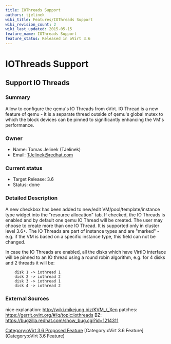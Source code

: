```yaml
---
title: IOThreads Support
authors: tjelinek
wiki_title: Features/IOThreads Support
wiki_revision_count: 2
wiki_last_updated: 2015-05-15
feature_name: IOThreads Support
feature_status: Released in oVirt 3.6
---
```


# IOThreads Support

## Support IO Threads

### Summary

Allow to configure the qemu's IO Threads from oVirt. IO Thread is a new feature of qemu - it is a separate thread outside of qemu's global mutex to which the block devices can be pinned to significantly enhancing the VM's performance.

### Owner

*   Name: Tomas Jelinek (TJelinek)
*   Email: <TJelinek@redhat.com>

### Current status

*   Target Release: 3.6
*   Status: done

### Detailed Description

A new checkbox has been added to new/edit VM/pool/template/instance type widget into the "resource allocation" tab. If checked, the IO Threads is enabled and by default one qemu IO Thread will be created. The user may choose to create more than one IO Thread. It is supported only in cluster level 3.6+. The IO Threads are part of instance types and are "marked" - e.g. if the VM is based on a specific instance type, this field can not be changed.

In case the IO Threads are enabled, all the disks which have VirtIO interface will be pinned to an IO thread using a round robin algorithm, e.g. for 4 disks and 2 threads it will be:

        disk 1 -> iothread 1
        disk 2 -> iothread 2
        disk 3 -> iothread 1
        disk 4 -> iothread 2

### External Sources

nice explanation: <http://wiki.mikejung.biz/KVM_/_Xen> patches: <https://gerrit.ovirt.org/#/q/topic:iothreads> BZ: <https://bugzilla.redhat.com/show_bug.cgi?id=1214311>

[Category:oVirt 3.6 Proposed Feature](/develop/release-management/releases/3.6/proposed-feature/) [Category:oVirt 3.6 Feature](Category:oVirt 3.6 Feature)
